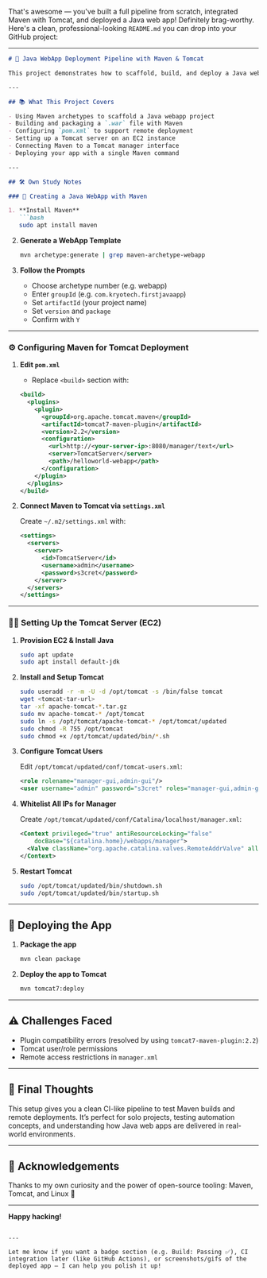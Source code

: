 That's awesome — you've built a full pipeline from scratch, integrated Maven with Tomcat, and deployed a Java web app! Definitely brag-worthy. Here's a clean, professional-looking `README.md` you can drop into your GitHub project:

---

```markdown
# 🚀 Java WebApp Deployment Pipeline with Maven & Tomcat

This project demonstrates how to scaffold, build, and deploy a Java web application using Maven and Apache Tomcat. It covers everything from generating a template with Maven archetypes to configuring remote Tomcat deployment over an EC2 instance.

---

## 📚 What This Project Covers

- Using Maven archetypes to scaffold a Java webapp project
- Building and packaging a `.war` file with Maven
- Configuring `pom.xml` to support remote deployment
- Setting up a Tomcat server on an EC2 instance
- Connecting Maven to a Tomcat manager interface
- Deploying your app with a single Maven command

---

## 🛠️ Own Study Notes

### 🔧 Creating a Java WebApp with Maven

1. **Install Maven**  
   ```bash
   sudo apt install maven
   ```

2. **Generate a WebApp Template**  
   ```bash
   mvn archetype:generate | grep maven-archetype-webapp
   ```

3. **Follow the Prompts**  
   - Choose archetype number (e.g. webapp)
   - Enter `groupId` (e.g. `com.kryotech.firstjavaapp`)
   - Set `artifactId` (your project name)
   - Set `version` and `package`
   - Confirm with `Y`

---

### ⚙️ Configuring Maven for Tomcat Deployment

1. **Edit `pom.xml`**
   - Replace `<build>` section with:

   ```xml
   <build>
     <plugins>
       <plugin>
         <groupId>org.apache.tomcat.maven</groupId>
         <artifactId>tomcat7-maven-plugin</artifactId>
         <version>2.2</version>
         <configuration>
           <url>http://<your-server-ip>:8080/manager/text</url>
           <server>TomcatServer</server>
           <path>/helloworld-webapp</path>
         </configuration>
       </plugin>
     </plugins>
   </build>
   ```

2. **Connect Maven to Tomcat via `settings.xml`**

   Create `~/.m2/settings.xml` with:

   ```xml
   <settings>
     <servers>
       <server>
         <id>TomcatServer</id>
         <username>admin</username>
         <password>s3cret</password>
       </server>
     </servers>
   </settings>
   ```

---

### 🐱‍🏍 Setting Up the Tomcat Server (EC2)

1. **Provision EC2 & Install Java**

   ```bash
   sudo apt update
   sudo apt install default-jdk
   ```

2. **Install and Setup Tomcat**

   ```bash
   sudo useradd -r -m -U -d /opt/tomcat -s /bin/false tomcat
   wget <tomcat-tar-url>
   tar -xf apache-tomcat-*.tar.gz
   sudo mv apache-tomcat-* /opt/tomcat
   sudo ln -s /opt/tomcat/apache-tomcat-* /opt/tomcat/updated
   sudo chmod -R 755 /opt/tomcat
   sudo chmod +x /opt/tomcat/updated/bin/*.sh
   ```

3. **Configure Tomcat Users**

   Edit `/opt/tomcat/updated/conf/tomcat-users.xml`:

   ```xml
   <role rolename="manager-gui,admin-gui"/>
   <user username="admin" password="s3cret" roles="manager-gui,admin-gui"/>
   ```

4. **Whitelist All IPs for Manager**

   Create `/opt/tomcat/updated/conf/Catalina/localhost/manager.xml`:

   ```xml
   <Context privileged="true" antiResourceLocking="false"
       docBase="${catalina.home}/webapps/manager">
     <Valve className="org.apache.catalina.valves.RemoteAddrValve" allow="^.*$" />
   </Context>
   ```

5. **Restart Tomcat**

   ```bash
   sudo /opt/tomcat/updated/bin/shutdown.sh
   sudo /opt/tomcat/updated/bin/startup.sh
   ```

---

## 🚀 Deploying the App

1. **Package the app**

   ```bash
   mvn clean package
   ```

2. **Deploy the app to Tomcat**

   ```bash
   mvn tomcat7:deploy
   ```

---

## ⚠️ Challenges Faced

- Plugin compatibility errors (resolved by using `tomcat7-maven-plugin:2.2`)
- Tomcat user/role permissions
- Remote access restrictions in `manager.xml`

---

## 🏁 Final Thoughts

This setup gives you a clean CI-like pipeline to test Maven builds and remote deployments. It’s perfect for solo projects, testing automation concepts, and understanding how Java web apps are delivered in real-world environments.

---

## 🙌 Acknowledgements

Thanks to my own curiosity and the power of open-source tooling: Maven, Tomcat, and Linux 🤘

---

**Happy hacking!**
```

---

Let me know if you want a badge section (e.g. Build: Passing ✅), CI integration later (like GitHub Actions), or screenshots/gifs of the deployed app — I can help you polish it up!
